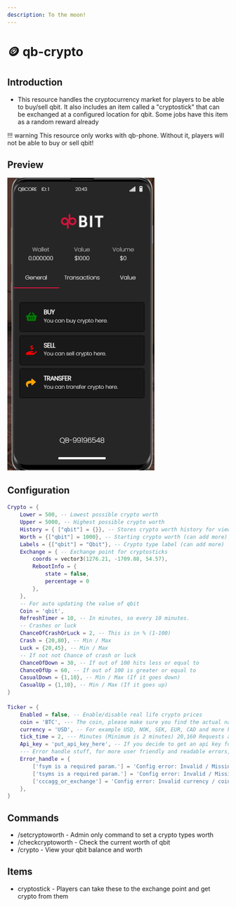 ```yaml
---
description: To the moon!
---
```


# 🪙 qb-crypto

## Introduction

* This resource handles the cryptocurrency market for players to be able to buy/sell qbit. It also includes an item called a "cryptostick" that can be exchanged at a configured location for qbit. Some jobs have this item as a random reward already

!!! warning
    This resource only works with qb-phone. Without it, players will not be able to buy or sell qbit!


## Preview

![](../../assets/images/crypto.png)

## Configuration

```lua
Crypto = {
    Lower = 500, -- Lowest possible crypto worth
    Upper = 5000, -- Highest possible crypto worth
    History = { ["qbit"] = {}}, -- Stores crypto worth history for viewing
    Worth = {["qbit"] = 1000}, -- Starting crypto worth (can add more)
    Labels = {["qbit"] = "Qbit"}, -- Crypto type label (can add more)
    Exchange = { -- Exchange point for cryptosticks
        coords = vector3(1276.21, -1709.88, 54.57),
        RebootInfo = {
            state = false,
            percentage = 0
        },
    },
    -- For auto updating the value of qbit
    Coin = 'qbit',
    RefreshTimer = 10, -- In minutes, so every 10 minutes.
    -- Crashes or luck
    ChanceOfCrashOrLuck = 2, -- This is in % (1-100)
    Crash = {20,80}, -- Min / Max
    Luck = {20,45}, -- Min / Max
    -- If not not Chance of crash or luck
    ChanceOfDown = 30, -- If out of 100 hits less or equal to
    ChanceOfUp = 60, -- If out of 100 is greater or equal to
    CasualDown = {1,10}, -- Min / Max (If it goes down)
    CasualUp = {1,10}, -- Min / Max (If it goes up)
}

Ticker = {
    Enabled = false, -- Enable/disable real life crypto prices
    coin = 'BTC', --- The coin, please make sure you find the actual name, for example: Bitcoin vs BTC, BTC would be correct
    currency = 'USD', -- For example USD, NOK, SEK, EUR, CAD and more here https://www.countries-ofthe-world.com/world-currencies.html
    tick_time = 2, --- Minutes (Minimum is 2 minutes) 20,160 Requests a month, Its recommended to get the free API key so the crypto script doesnt switch on and off if ratelimit is encountered
    Api_key = 'put_api_key_here', -- If you decide to get an api key for the API (https://min-api.cryptocompare.com/pricing) The free plan should be more than enough for 1 Fivem server
    --- Error handle stuff, for more user friendly and readable errors, Don't touch.
    Error_handle = {
        ['fsym is a required param.'] = 'Config error: Invalid / Missing coin name',
        ['tsyms is a required param.'] = 'Config error: Invalid / Missing currency',
        ['cccagg_or_exchange'] = 'Config error: Invalid currency / coin combination', -- For some reason api throws this error if either coin or currency is invalid
    },
}
```

## Commands

* /setcryptoworth - Admin only command to set a crypto types worth
* /checkcryptoworth - Check the current worth of qbit
* /crypto - View your qbit balance and worth

## Items

* cryptostick - Players can take these to the exchange point and get crypto from them
